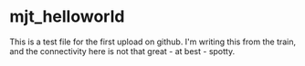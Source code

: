 # mjt_helloworld
This is a test file for the first upload on github. I'm writing this from the train, and the connectivity here is not that great - at best - spotty. 

